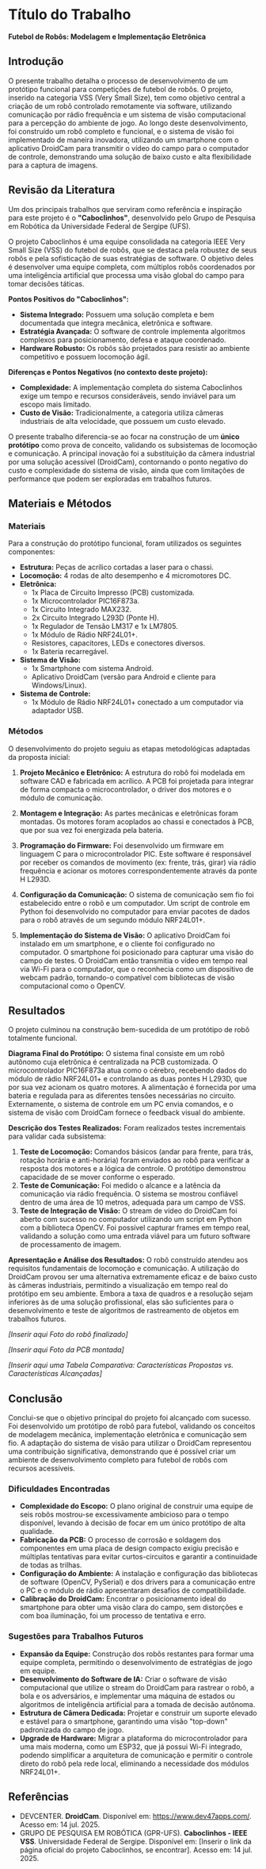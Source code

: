 
# Título do Trabalho
**Futebol de Robôs: Modelagem e Implementação Eletrônica**

## Introdução

O presente trabalho detalha o processo de desenvolvimento de um protótipo funcional para competições de futebol de robôs. O projeto, inserido na categoria VSS (Very Small Size), tem como objetivo central a criação de um robô controlado remotamente via software, utilizando comunicação por rádio frequência e um sistema de visão computacional para a percepção do ambiente de jogo. Ao longo deste desenvolvimento, foi construído um robô completo e funcional, e o sistema de visão foi implementado de maneira inovadora, utilizando um smartphone com o aplicativo DroidCam para transmitir o vídeo do campo para o computador de controle, demonstrando uma solução de baixo custo e alta flexibilidade para a captura de imagens.

## Revisão da Literatura

Um dos principais trabalhos que serviram como referência e inspiração para este projeto é o **"Caboclinhos"**, desenvolvido pelo Grupo de Pesquisa em Robótica da Universidade Federal de Sergipe (UFS).

O projeto Caboclinhos é uma equipe consolidada na categoria IEEE Very Small Size (VSS) do futebol de robôs, que se destaca pela robustez de seus robôs e pela sofisticação de suas estratégias de software. O objetivo deles é desenvolver uma equipe completa, com múltiplos robôs coordenados por uma inteligência artificial que processa uma visão global do campo para tomar decisões táticas.

**Pontos Positivos do "Caboclinhos":**
* **Sistema Integrado:** Possuem uma solução completa e bem documentada que integra mecânica, eletrônica e software.
* **Estratégia Avançada:** O software de controle implementa algoritmos complexos para posicionamento, defesa e ataque coordenado.
* **Hardware Robusto:** Os robôs são projetados para resistir ao ambiente competitivo e possuem locomoção ágil.

**Diferenças e Pontos Negativos (no contexto deste projeto):**
* **Complexidade:** A implementação completa do sistema Caboclinhos exige um tempo e recursos consideráveis, sendo inviável para um escopo mais limitado.
* **Custo de Visão:** Tradicionalmente, a categoria utiliza câmeras industriais de alta velocidade, que possuem um custo elevado.

O presente trabalho diferencia-se ao focar na construção de um **único protótipo** como prova de conceito, validando os subsistemas de locomoção e comunicação. A principal inovação foi a substituição da câmera industrial por uma solução acessível (DroidCam), contornando o ponto negativo do custo e complexidade do sistema de visão, ainda que com limitações de performance que podem ser exploradas em trabalhos futuros.

## Materiais e Métodos

### Materiais

Para a construção do protótipo funcional, foram utilizados os seguintes componentes:

* **Estrutura:** Peças de acrílico cortadas a laser para o chassi.
* **Locomoção:** 4 rodas de alto desempenho e 4 micromotores DC.
* **Eletrônica:**
    * 1x Placa de Circuito Impresso (PCB) customizada.
    * 1x Microcontrolador PIC16F873a.
    * 1x Circuito Integrado MAX232.
    * 2x Circuito Integrado L293D (Ponte H).
    * 1x Regulador de Tensão LM317 e 1x LM7805.
    * 1x Módulo de Rádio NRF24L01+.
    * Resistores, capacitores, LEDs e conectores diversos.
    * 1x Bateria recarregável.
* **Sistema de Visão:**
    * 1x Smartphone com sistema Android.
    * Aplicativo DroidCam (versão para Android e cliente para Windows/Linux).
* **Sistema de Controle:**
    * 1x Módulo de Rádio NRF24L01+ conectado a um computador via adaptador USB.

### Métodos

O desenvolvimento do projeto seguiu as etapas metodológicas adaptadas da proposta inicial:

1.  **Projeto Mecânico e Eletrônico:** A estrutura do robô foi modelada em software CAD e fabricada em acrílico. A PCB foi projetada para integrar de forma compacta o microcontrolador, o driver dos motores e o módulo de comunicação.

2.  **Montagem e Integração:** As partes mecânicas e eletrônicas foram montadas. Os motores foram acoplados ao chassi e conectados à PCB, que por sua vez foi energizada pela bateria.

3.  **Programação do Firmware:** Foi desenvolvido um firmware em linguagem C para o microcontrolador PIC. Este software é responsável por receber os comandos de movimento (ex: frente, trás, girar) via rádio frequência e acionar os motores correspondentemente através da ponte H L293D.

4.  **Configuração da Comunicação:** O sistema de comunicação sem fio foi estabelecido entre o robô e um computador. Um script de controle em Python foi desenvolvido no computador para enviar pacotes de dados para o robô através de um segundo módulo NRF24L01+.

5.  **Implementação do Sistema de Visão:** O aplicativo DroidCam foi instalado em um smartphone, e o cliente foi configurado no computador. O smartphone foi posicionado para capturar uma visão do campo de testes. O DroidCam então transmitia o vídeo em tempo real via Wi-Fi para o computador, que o reconhecia como um dispositivo de webcam padrão, tornando-o compatível com bibliotecas de visão computacional como o OpenCV.

## Resultados

O projeto culminou na construção bem-sucedida de um protótipo de robô totalmente funcional.

**Diagrama Final do Protótipo:**
O sistema final consiste em um robô autônomo cuja eletrônica é centralizada na PCB customizada. O microcontrolador PIC16F873a atua como o cérebro, recebendo dados do módulo de rádio NRF24L01+ e controlando as duas pontes H L293D, que por sua vez acionam os quatro motores. A alimentação é fornecida por uma bateria e regulada para as diferentes tensões necessárias no circuito. Externamente, o sistema de controle em um PC envia comandos, e o sistema de visão com DroidCam fornece o feedback visual do ambiente.

**Descrição dos Testes Realizados:**
Foram realizados testes incrementais para validar cada subsistema:
1.  **Teste de Locomoção:** Comandos básicos (andar para frente, para trás, rotação horária e anti-horária) foram enviados ao robô para verificar a resposta dos motores e a lógica de controle. O protótipo demonstrou capacidade de se mover conforme o esperado.
2.  **Teste de Comunicação:** Foi medido o alcance e a latência da comunicação via rádio frequência. O sistema se mostrou confiável dentro de uma área de 10 metros, adequada para um campo de VSS.
3.  **Teste de Integração de Visão:** O stream de vídeo do DroidCam foi aberto com sucesso no computador utilizando um script em Python com a biblioteca OpenCV. Foi possível capturar frames em tempo real, validando a solução como uma entrada viável para um futuro software de processamento de imagem.

**Apresentação e Análise dos Resultados:**
O robô construído atendeu aos requisitos fundamentais de locomoção e comunicação. A utilização do DroidCam provou ser uma alternativa extremamente eficaz e de baixo custo às câmeras industriais, permitindo a visualização em tempo real do protótipo em seu ambiente. Embora a taxa de quadros e a resolução sejam inferiores às de uma solução profissional, elas são suficientes para o desenvolvimento e teste de algoritmos de rastreamento de objetos em trabalhos futuros.

*[Inserir aqui Foto do robô finalizado]*

*[Inserir aqui Foto da PCB montada]*

*[Inserir aqui uma Tabela Comparativa: Características Propostas vs. Características Alcançadas]*

## Conclusão

Conclui-se que o objetivo principal do projeto foi alcançado com sucesso. Foi desenvolvido um protótipo de robô para futebol, validando os conceitos de modelagem mecânica, implementação eletrônica e comunicação sem fio. A adaptação do sistema de visão para utilizar o DroidCam representou uma contribuição significativa, demonstrando que é possível criar um ambiente de desenvolvimento completo para futebol de robôs com recursos acessíveis.

### Dificuldades Encontradas

* **Complexidade do Escopo:** O plano original de construir uma equipe de seis robôs mostrou-se excessivamente ambicioso para o tempo disponível, levando à decisão de focar em um único protótipo de alta qualidade.
* **Fabricação da PCB:** O processo de corrosão e soldagem dos componentes em uma placa de design compacto exigiu precisão e múltiplas tentativas para evitar curtos-circuitos e garantir a continuidade de todas as trilhas.
* **Configuração do Ambiente:** A instalação e configuração das bibliotecas de software (OpenCV, PySerial) e dos drivers para a comunicação entre o PC e o módulo de rádio apresentaram desafios de compatibilidade.
* **Calibração do DroidCam:** Encontrar o posicionamento ideal do smartphone para obter uma visão clara do campo, sem distorções e com boa iluminação, foi um processo de tentativa e erro.

### Sugestões para Trabalhos Futuros

* **Expansão da Equipe:** Construção dos robôs restantes para formar uma equipe completa, permitindo o desenvolvimento de estratégias de jogo em equipe.
* **Desenvolvimento do Software de IA:** Criar o software de visão computacional que utilize o stream do DroidCam para rastrear o robô, a bola e os adversários, e implementar uma máquina de estados ou algoritmos de inteligência artificial para a tomada de decisão autônoma.
* **Estrutura de Câmera Dedicada:** Projetar e construir um suporte elevado e estável para o smartphone, garantindo uma visão "top-down" padronizada do campo de jogo.
* **Upgrade de Hardware:** Migrar a plataforma do microcontrolador para uma mais moderna, como um ESP32, que já possui Wi-Fi integrado, podendo simplificar a arquitetura de comunicação e permitir o controle direto do robô pela rede local, eliminando a necessidade dos módulos NRF24L01+.

## Referências

* DEVCENTER. **DroidCam**. Disponível em: https://www.dev47apps.com/. Acesso em: 14 jul. 2025.
* GRUPO DE PESQUISA EM ROBÓTICA (GPR-UFS). **Caboclinhos - IEEE VSS**. Universidade Federal de Sergipe. Disponível em: [Inserir o link da página oficial do projeto Caboclinhos, se encontrar]. Acesso em: 14 jul. 2025.

```